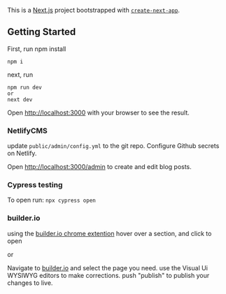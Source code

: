 This is a [Next.js](https://nextjs.org/) project bootstrapped with [`create-next-app`](https://github.com/vercel/next.js/tree/canary/packages/create-next-app).

## Getting Started

First, run npm install

```
npm i
```

next, run
```
npm run dev 
or
next dev
```

Open [http://localhost:3000](http://localhost:3000) with your browser to see the result.




### NetlifyCMS
update `public/admin/config.yml` to the git repo.
Configure Github secrets on Netlify.


Open [http://localhost:3000/admin](http://localhost:3000/admin) to create and edit blog posts.


### Cypress testing

To open run: 
`
npx cypress open
`


### builder.io
using the [builder.io chrome extention](https://chrome.google.com/webstore/detail/builderio/cfldfgibklhmjhnkfighkbafbkbfcmij) hover over a section, and click to open

or 

Navigate to [builder.io](https://builder.io/content) and select the page you need. use the Visual Ui WYSIWYG editors to make corrections.
push "publish" to publish your changes to live. 


